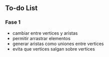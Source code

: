 ## To-do List 

### Fase 1

* cambiar entre vertices y aristas
* permitir arrastrar elementos
* generar aristas como uniones entre vertices
* evita que vertices salgan sobre vertices
